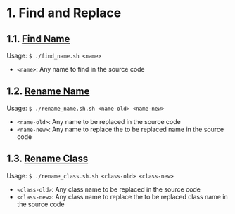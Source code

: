 # 1. Find and Replace
## 1.1.  [Find Name](find_name.sh)
Usage: `$ ./find_name.sh <name>`
- `<name>`: Any name to find in the source code

## 1.2.  [Rename Name](rename_name.sh)
Usage: `$ ./rename_name.sh.sh <name-old> <name-new>`
- `<name-old>`: Any name to be replaced in the source code
- `<name-new>`: Any name to replace the to be replaced name in the source code

## 1.3.  [Rename Class](rename_class.sh)
Usage: `$ ./rename_class.sh.sh <class-old> <class-new>`
- `<class-old>`: Any class name to be replaced in the source code
- `<class-new>`: Any class name to replace the to be replaced class name in the source code